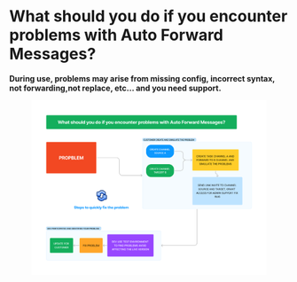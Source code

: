 # What should you do if you encounter problems with Auto Forward Messages?

**During use, problems may arise from missing config, incorrect syntax, not forwarding,not replace, etc... and you need support.**

<figure><img src="../../.gitbook/assets/Whatshould you do if you encounter problems with Auto Forward Messages.png" alt=""><figcaption></figcaption></figure>

